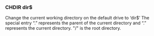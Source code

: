 

### CHDIR dir$

 Change the current working directory on the default drive to ‘dir$’ The special entry “.” represents the parent of the current directory and “.” represents the current directory. "/" is the root directory.